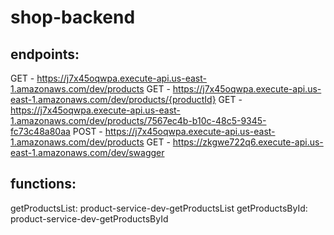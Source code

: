 # shop-backend

## endpoints:

GET - https://j7x45oqwpa.execute-api.us-east-1.amazonaws.com/dev/products
GET - https://j7x45oqwpa.execute-api.us-east-1.amazonaws.com/dev/products/{productId}
GET - https://j7x45oqwpa.execute-api.us-east-1.amazonaws.com/dev/products/7567ec4b-b10c-48c5-9345-fc73c48a80aa
POST - https://j7x45oqwpa.execute-api.us-east-1.amazonaws.com/dev/products
GET - https://zkgwe722q6.execute-api.us-east-1.amazonaws.com/dev/swagger

## functions:

getProductsList: product-service-dev-getProductsList
getProductsById: product-service-dev-getProductsById
